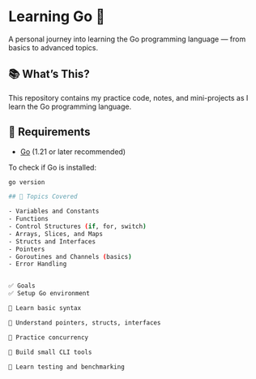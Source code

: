 # Learning Go 🐹

A personal journey into learning the Go programming language — from basics to advanced topics.

## 📚 What’s This?

This repository contains my practice code, notes, and mini-projects as I learn the Go programming language.

## 🔧 Requirements

- [Go](https://golang.org/dl/) (1.21 or later recommended)

To check if Go is installed:

```bash
go version

## 📘 Topics Covered

- Variables and Constants
- Functions
- Control Structures (if, for, switch)
- Arrays, Slices, and Maps
- Structs and Interfaces
- Pointers
- Goroutines and Channels (basics)
- Error Handling


✅ Goals
✅ Setup Go environment

🔲 Learn basic syntax

🔲 Understand pointers, structs, interfaces

🔲 Practice concurrency

🔲 Build small CLI tools

🔲 Learn testing and benchmarking
